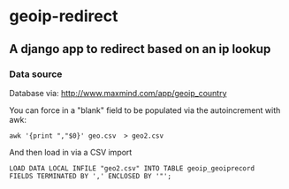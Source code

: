 # geoip-redirect

## A django app to redirect based on an ip lookup

### Data source

Database via: http://www.maxmind.com/app/geoip_country

You can force in a "blank" field to be populated via the autoincrement with awk:

    awk '{print ","$0}' geo.csv  > geo2.csv

And then load in via a CSV import

    LOAD DATA LOCAL INFILE "geo2.csv" INTO TABLE geoip_geoiprecord
    FIELDS TERMINATED BY ',' ENCLOSED BY '"';

